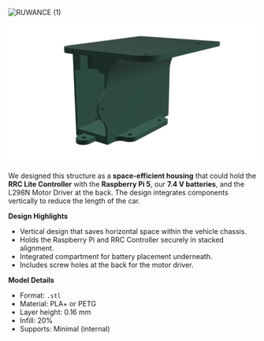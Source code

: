 <img width="1500" height="250" alt="RUWANCE (1)" src="https://github.com/user-attachments/assets/7b1ab69f-91f9-43df-92b8-2583a122aaaf" />

![Raspberry Housing](./raspberry_housing.png)

We designed this structure as a **space-efficient housing** that could hold the **RRC Lite Controller** with the **Raspberry Pi 5**, our **7.4 V batteries**, and the L298N Motor Driver at the back. The design integrates components vertically to reduce the length of the car.

**Design Highlights**
- Vertical design that saves horizontal space within the vehicle chassis.  
- Holds the Raspberry Pi and RRC Controller securely in stacked alignment.  
- Integrated compartment for battery placement underneath.
- Includes screw holes at the back for the motor driver. 

**Model Details**
- Format: `.stl`
- Material: PLA+ or PETG
- Layer height: 0.16 mm
- Infill: 20%
- Supports: Minimal (internal)
